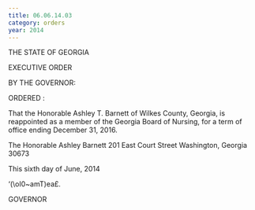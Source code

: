 ```yaml
---
title: 06.06.14.03
category: orders
year: 2014
---
```

 

THE STATE OF GEORGIA

EXECUTIVE ORDER

BY THE GOVERNOR:

ORDERED :

That the Honorable Ashley T. Barnett of Wilkes County, Georgia,
is reappointed as a member of the Georgia Board of Nursing, for a
term of office ending December 31, 2016.

The Honorable Ashley Barnett
201 East Court Street
Washington, Georgia 30673

This sixth day of June, 2014

‘(\oI0~amT)ea£.

GOVERNOR

